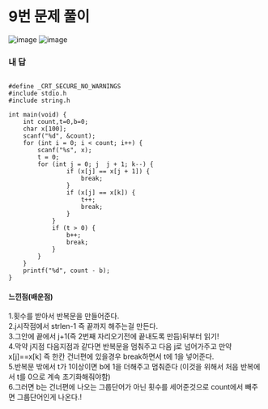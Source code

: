 # 9번 문제 풀이
![image](https://user-images.githubusercontent.com/81015704/119261538-cece6c80-bc12-11eb-97ef-601c395cc935.png)
![image](https://user-images.githubusercontent.com/81015704/119261553-da219800-bc12-11eb-8432-113e4e34d3f9.png)


### 내 답
<pre><code>
#define _CRT_SECURE_NO_WARNINGS
#include stdio.h
#include string.h

int main(void) {
	int count,t=0,b=0;
	char x[100];
	scanf("%d", &count);
	for (int i = 0; i < count; i++) {
		scanf("%s", x);
		t = 0;
		for (int j = 0; j <strlen(x)-1; j++) {
			for (int k = strlen(x) - 1; k > j + 1; k--) {
				if (x[j] == x[j + 1]) {
					break;
				}
				if (x[j] == x[k]) {
					t++;
					break;
				}
			}
			if (t > 0) {
				b++;
				break;
			}
		}
	}
	printf("%d", count - b);
}
</code></pre>


#### 느낀점(배운점)
1.횟수를 받아서 반복문을 만들어준다.<br>
2.j시작점에서 strlen-1 즉 끝까지 해주는걸 만든다.<br>
3.그안에 끝에서 j+1(즉 2번째 자리오기전에 끝내도록 만듬)뒤부터 읽기!<br>
4.막약 j지점 다음지점과 같다면 반복문을 멈춰주고 다음 j로 넘어가주고 만약 x[j]==x[k] 즉 한칸 건너편에 있을경우 break하면서 t에 1을 넣어준다.<br>
5.반복문 밖에서 t가 1이상이면 b에 1을 더해주고 멈춰준다 (이것을 위해서 처음 반복에서 t를 0으로 계속 초기화해줘야함)<br>
6.그러면 b는 건너편에 나오는 그룹단어가 아닌 횟수를 세어준것으로 count에서 빼주면 그룹단어인게 나온다.!<br>
